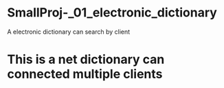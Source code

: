 # SmallProj-_01_electronic_dictionary
A electronic dictionary can search by client
# This is a net dictionary can connected multiple clients
